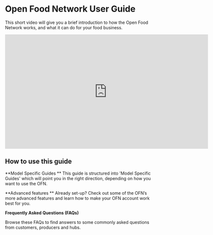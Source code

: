 # Open Food Network User Guide

This short video will give you a brief introduction to how the Open Food Network works, and what it can do for your food business.

<iframe width="669" height="376" src="https://www.youtube.com/embed/eA3IcMUnU14" frameborder="0" allowfullscreen></iframe> 

## How to use this guide

**Model Specific Guides **
This guide is structured into 'Model Specific Guides' which will point you in the right direction, depending on how you want to use the OFN. 

**Advanced features **
Already set-up? Check out some of the OFN’s more advanced features and learn how to make your OFN account work best for you.

**Frequently Asked Questions \(FAQs\)**

Browse these FAQs to find answers to some commonly asked questions from customers, producers and hubs.